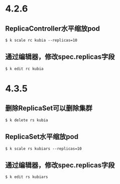 # 4.2.6
## ReplicaController水平缩放pod
```
$ k scale rc kubia --replicas=10
```

## 通过编辑器，修改spec.replicas字段
```
$ k edit rc kubia
```

# 4.3.5
## 删除ReplicaSet可以删除集群
```
$ k delete rs kubia
```

## ReplicaSet水平缩放pod
```
$ k scale rs kubiars --replicas=10
```

## 通过编辑器，修改spec.replicas字段
```
$ k edit rs kubiars
```
